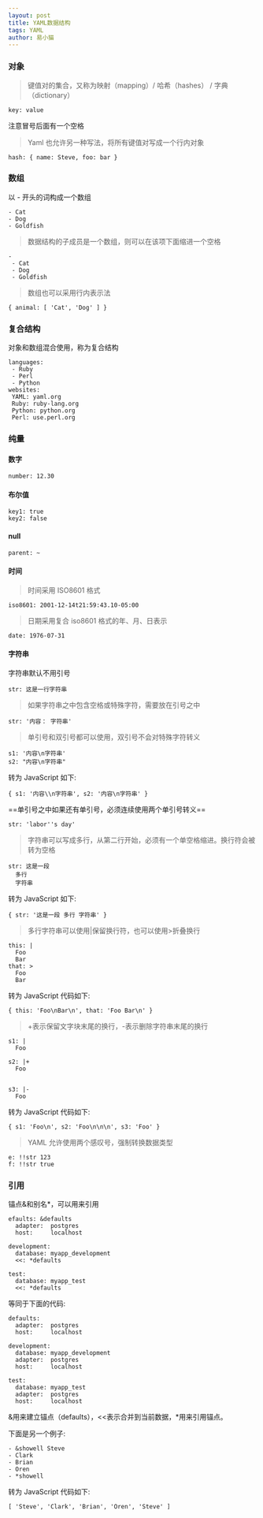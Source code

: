 ```yaml
---
layout: post
title: YAML数据结构
tags: YAML
author: 易小猫
---
```

### 对象
> 键值对的集合，又称为映射（mapping）/ 哈希（hashes） / 字典（dictionary）
```
key: value
```
注意冒号后面有一个空格
> Yaml 也允许另一种写法，将所有键值对写成一个行内对象

```
hash: { name: Steve, foo: bar } 
```
### 数组
以 \- 开头的词构成一个数组

<!--description-->

```
- Cat
- Dog
- Goldfish
```
> 数据结构的子成员是一个数组，则可以在该项下面缩进一个空格

```
-
 - Cat
 - Dog
 - Goldfish
```
> 数组也可以采用行内表示法

```
{ animal: [ 'Cat', 'Dog' ] }
```


### 复合结构
对象和数组混合使用，称为复合结构

```
languages:
 - Ruby
 - Perl
 - Python 
websites:
 YAML: yaml.org 
 Ruby: ruby-lang.org 
 Python: python.org 
 Perl: use.perl.org 
```
### 纯量
#### 数字

```
number: 12.30
```
#### 布尔值

```
key1: true
key2: false
```
#### null

```
parent: ~ 
```
#### 时间
> 时间采用 ISO8601 格式

```
iso8601: 2001-12-14t21:59:43.10-05:00 
```
> 日期采用复合 iso8601 格式的年、月、日表示

```
date: 1976-07-31
```

#### 字符串
字符串默认不用引号

```
str: 这是一行字符串
```
> 如果字符串之中包含空格或特殊字符，需要放在引号之中

```
str: '内容： 字符串'
```
> 单引号和双引号都可以使用，双引号不会对特殊字符转义

```
s1: '内容\n字符串'
s2: "内容\n字符串"
```
转为 JavaScript 如下:

```
{ s1: '内容\\n字符串', s2: '内容\n字符串' }
```
==单引号之中如果还有单引号，必须连续使用两个单引号转义==

```
str: 'labor''s day' 
```
> 字符串可以写成多行，从第二行开始，必须有一个单空格缩进。换行符会被转为空格

```
str: 这是一段
  多行
  字符串
```
转为 JavaScript 如下:

```
{ str: '这是一段 多行 字符串' }
```
> 多行字符串可以使用|保留换行符，也可以使用>折叠换行

```
this: |
  Foo
  Bar
that: >
  Foo
  Bar
```
转为 JavaScript 代码如下:

```
{ this: 'Foo\nBar\n', that: 'Foo Bar\n' }
```
> +表示保留文字块末尾的换行，-表示删除字符串末尾的换行

```
s1: |
  Foo

s2: |+
  Foo


s3: |-
  Foo
```
转为 JavaScript 代码如下:

```
{ s1: 'Foo\n', s2: 'Foo\n\n\n', s3: 'Foo' }
```
> YAML 允许使用两个感叹号，强制转换数据类型

```
e: !!str 123
f: !!str true
```
### 引用
锚点&和别名\*，可以用来引用

```
efaults: &defaults
  adapter:  postgres
  host:     localhost

development:
  database: myapp_development
  <<: *defaults

test:
  database: myapp_test
  <<: *defaults
```
等同于下面的代码:

```
defaults:
  adapter:  postgres
  host:     localhost

development:
  database: myapp_development
  adapter:  postgres
  host:     localhost

test:
  database: myapp_test
  adapter:  postgres
  host:     localhost
```
&用来建立锚点（defaults），<<表示合并到当前数据，*用来引用锚点。

下面是另一个例子:
```
- &showell Steve 
- Clark 
- Brian 
- Oren 
- *showell 
```
转为 JavaScript 代码如下:
```
[ 'Steve', 'Clark', 'Brian', 'Oren', 'Steve' ]
```